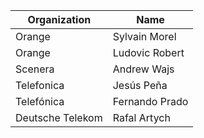 | Organization                    | Name                                                |
| -----------------------| ----------------------------------------------------|
| Orange | Sylvain Morel |
| Orange | Ludovic Robert |
| Scenera | Andrew Wajs|
| Telefonica | Jesús Peña |
| Telefónica | Fernando Prado |
| Deutsche Telekom | Rafal Artych |
